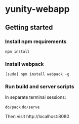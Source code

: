 # yunity-webapp

## Getting started

### Install npm requirements

`npm install`

### Install webpack

`[sudo] npm install webpack -g`

### Run build and server scripts

In separate terminal sessions:

`do/pack`
`do/serve`

Then visit http://localhost:8080

